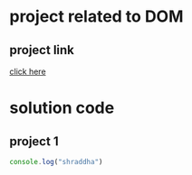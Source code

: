 # project related to DOM
## project link
[click here](https://stackblitz.com/edit/dom-project-chaiaurcode?file=index.html)

# solution code 
## project 1
```javascript
console.log("shraddha")


